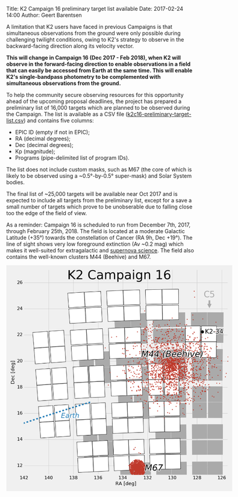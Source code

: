 Title: K2 Campaign 16 preliminary target list available
Date: 2017-02-24 14:00
Author: Geert Barentsen

A limitation that K2 users have faced in previous Campaigns is that
simultaneous observations from the ground
were only possible during challenging twilight conditions,
owing to K2's strategy to observe in the backward-facing
direction along its velocity vector.

**This will change in Campaign 16 (Dec 2017 - Feb 2018),
when K2 will observe in the forward-facing direction
to enable observations in a field
that can easily be accessed from Earth at the same time.
This will enable K2's single-bandpass photometry to be
complemented with simultaneous observations from the ground.**

To help the community secure observing resources for this opportunity
ahead of the upcoming proposal deadlines,
the project has prepared a preliminary list of 16,000 targets which
are planned to be observed during the Campaign.
The list is available as a CSV file ([k2c16-preliminary-target-list.csv](data/campaigns/c16/k2c16-preliminary-target-list.csv))
and contains five columns:

* EPIC ID (empty if not in EPIC);
* RA (decimal degrees);
* Dec (decimal degrees);
* Kp (magnitude);
* Programs (pipe-delimited list of program IDs).

The list does not include custom masks,
such as M67 (the core of which is likely to be observed
using a ~0.5°-by-0.5° super-mask)
and Solar System bodies.

The final list of ~25,000 targets will be available near Oct 2017
and is expected to include all targets from the preliminary list,
except for a save a small number of targets which prove to be unobserable due to falling close too the edge of the field of view.

As a reminder: Campaign 16 is scheduled to run from December 7th, 2017,
through February 25th, 2018.
The field is located at a moderate Galactic Latitude (+35°)
towards the constellation of Cancer (RA 9h, Dec +19°).
The line of sight shows very low foreground extinction (Av ~0.2 mag)
which makes it well-suited for extragalactic
and [supernova science](supernova-experiment/).
The field also contains the well-known clusters M44 (Beehive) and M67.

<a href="images/k2/k2-c16-field.png"><img class="img-responsive" style="max-width:600px;" src="images/k2/k2-c16-field.png"></a>
